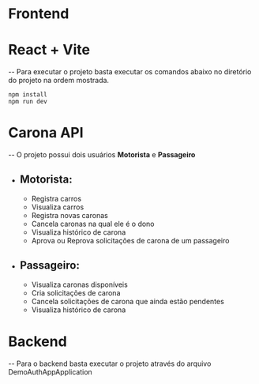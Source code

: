 
# Frontend

# React + Vite

-- Para executar o projeto basta executar os comandos abaixo no diretório do projeto na ordem mostrada.

    npm install
    npm run dev

# Carona API
-- O projeto possui dois usuários **Motorista** e **Passageiro**

- Motorista:
	- 
	- Registra carros
	- Visualiza carros
	- Registra novas caronas
	- Cancela caronas na qual ele é o dono
	- Visualiza histórico de carona
	- Aprova ou Reprova solicitações de carona de um passageiro
- Passageiro:
	- 
	- Visualiza caronas disponíveis
	- Cria solicitações de carona
	- Cancela solicitações de carona que ainda estão pendentes
	- Visualiza histórico de carona

# Backend

-- Para o backend basta executar o projeto através do arquivo DemoAuthAppApplication




